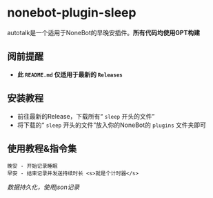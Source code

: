 # nonebot-plugin-sleep
autotalk是一个适用于NoneBot的早晚安插件。**所有代码均使用GPT构建**

## 阅前提醒
 - **此 `README.md` 仅适用于最新的 `Releases`**

## 安装教程
 - 前往最新的Release，下载所有“ `sleep` 开头的文件”
 - 将下载的“ `sleep` 开头的文件”放入你的NoneBot的 `plugins` 文件夹即可
   
## 使用教程&指令集
```
晚安 - 开始记录睡眠
早安 - 结束记录并发送持续时长 <s>就是个计时器</s>
```
 *数据持久化，使用json记录*
